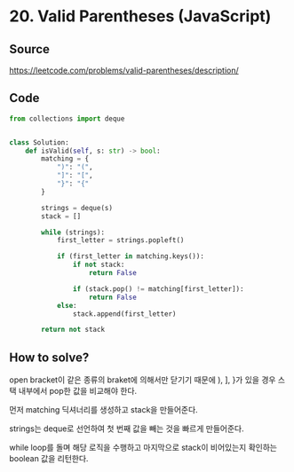 # 20. Valid Parentheses (JavaScript)

## Source

https://leetcode.com/problems/valid-parentheses/description/

## Code

```python
from collections import deque


class Solution:
    def isValid(self, s: str) -> bool:
        matching = {
            ")": "(",
            "]": "[",
            "}": "{"
        }

        strings = deque(s)
        stack = []

        while (strings):
            first_letter = strings.popleft()

            if (first_letter in matching.keys()):
                if not stack:
                    return False

                if (stack.pop() != matching[first_letter]):
                    return False
            else:
                stack.append(first_letter)

        return not stack
```

## How to solve?

open bracket이 같은 종류의 braket에 의해서만 닫기기 때문에 ), ], }가 있을 경우 스택 내부에서 pop한 값을 비교해야 한다.

먼저 matching 딕셔너리를 생성하고 stack을 만들어준다.

strings는 deque로 선언하여 첫 번째 값을 빼는 것을 빠르게 만들어준다.

while loop를 돌며 해당 로직을 수행하고 마지막으로 stack이 비어있는지 확인하는 boolean 값을 리턴한다.
